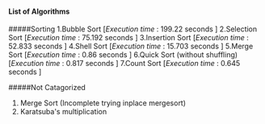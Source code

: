 #### List of Algorithms 
#####Sorting
    1.Bubble Sort 										[_Execution time_ : 199.22 seconds ]
    2.Selection Sort									[_Execution time_ : 75.192 seconds ]
    3.Insertion Sort									[_Execution time_ : 52.833 seconds ]
	4.Shell Sort										[_Execution time_ : 15.703 seconds ]
	5.Merge Sort										[_Execution time_ :  0.86 seconds ]
	6.Quick Sort (without shuffling)					[_Execution time_ : 0.817 seconds ]
	7.Count Sort										[_Execution time_ :  0.645 seconds ]
  
#####Not Catagorized
1. Merge Sort  (Incomplete trying inplace mergesort) 
2. Karatsuba's multiplication 
